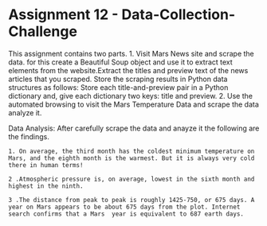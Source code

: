 # Assignment 12 - Data-Collection-Challenge
This assignment contains two parts.
     1. Visit Mars News site and scrape the data.
           for this create a Beautiful Soup object and use it to extract text elements from the website.Extract the titles and preview text of the news articles that you scraped. Store the scraping results in Python data structures as follows:
           Store each title-and-preview pair in a Python dictionary and, give each dictionary two keys: title and preview.
     2. Use the automated browsing to visit the Mars Temperature Data and scrape the data analyze it.

Data Analysis:
    After carefully scrape the data and anayze it the following are the findings.

    1. On average, the third month has the coldest minimum temperature on Mars, and the eighth month is the warmest. But it is always very cold there in human terms!

    2 .Atmospheric pressure is, on average, lowest in the sixth month and highest in the ninth.

    3 .The distance from peak to peak is roughly 1425-750, or 675 days. A year on Mars appears to be about 675 days from the plot. Internet search confirms that a Mars  year is equivalent to 687 earth days.
